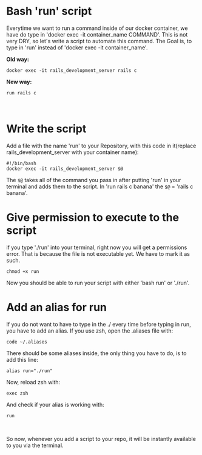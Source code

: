 # Bash 'run' script
Everytime we want to run a command inside of our docker container, we have do type in 'docker exec -it container_name COMMAND'. This is not very DRY, so let's write a script to automate this command. The Goal is, to type in 'run' instead of 'docker exec -it container_name'.
<br>

**Old way:**
```
docker exec -it rails_development_server rails c
```
**New way:**
```
run rails c
```
<br>

# Write the script
Add a file with the name 'run' to your Repository, with this code in it(replace rails_development_server with your container name):
```
#!/bin/bash
docker exec -it rails_development_server $@
```
The ```$@``` takes all of the command you pass in after putting 'run' in your terminal and adds them to the script. In 'run rails c banana' the ```$@``` = 'rails c banana'.
<br>

# Give permission to execute to the script
if you type './run' into your terminal, right now you will get a permissions error. That is because the file is not executable yet. We have to mark it as such.
```
chmod +x run
```
Now you should be able to run your script with either 'bash run' or './run'.
<br>

# Add an alias for run
If you do not want to have to type in the ./ every time before typing in run, you have to add an alias. If you use zsh, open the .aliases file with:
```
code ~/.aliases
```
There should be some aliases inside, the only thing you have to do, is to add this line:
```
alias run="./run"
```
Now, reload zsh with:
```
exec zsh
```
And check if your alias is working with:
```
run
```
<br>

So now, whenever you add a script to your repo, it will be instantly available to you via the terminal. 
